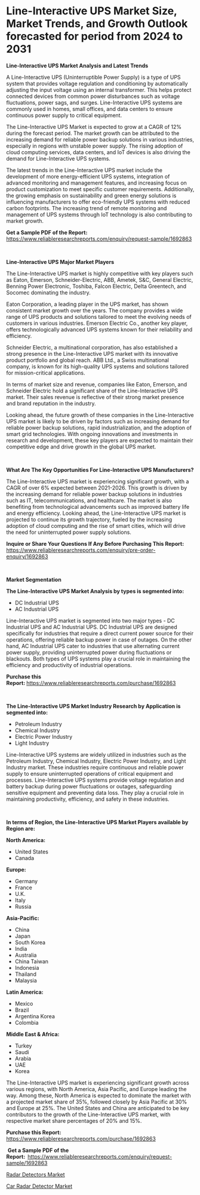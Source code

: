 <p><h1>Line-Interactive UPS Market Size, Market Trends, and Growth Outlook forecasted for period from 2024 to 2031</h1></p><p><strong>Line-Interactive UPS Market Analysis and Latest Trends</strong></p>
<p><p>A Line-Interactive UPS (Uninterruptible Power Supply) is a type of UPS system that provides voltage regulation and conditioning by automatically adjusting the input voltage using an internal transformer. This helps protect connected devices from common power disturbances such as voltage fluctuations, power sags, and surges. Line-Interactive UPS systems are commonly used in homes, small offices, and data centers to ensure continuous power supply to critical equipment.</p><p>The Line-Interactive UPS Market is expected to grow at a CAGR of 12% during the forecast period. The market growth can be attributed to the increasing demand for reliable power backup solutions in various industries, especially in regions with unstable power supply. The rising adoption of cloud computing services, data centers, and IoT devices is also driving the demand for Line-Interactive UPS systems.</p><p>The latest trends in the Line-Interactive UPS market include the development of more energy-efficient UPS systems, integration of advanced monitoring and management features, and increasing focus on product customization to meet specific customer requirements. Additionally, the growing emphasis on sustainability and green energy solutions is influencing manufacturers to offer eco-friendly UPS systems with reduced carbon footprints. The increasing trend of remote monitoring and management of UPS systems through IoT technology is also contributing to market growth.</p></p>
<p><strong>Get a Sample PDF of the Report:&nbsp;</strong> <a href="https://www.reliableresearchreports.com/enquiry/request-sample/1692863">https://www.reliableresearchreports.com/enquiry/request-sample/1692863</a></p>
<p>&nbsp;</p>
<p><strong>Line-Interactive UPS Major Market Players</strong></p>
<p><p>The Line-Interactive UPS market is highly competitive with key players such as Eaton, Emerson, Schneider-Electric, ABB, Ametek, S&C, General Electric, Benning Power Electronic, Toshiba, Falcon Electric, Delta Greentech, and Socomec dominating the industry.</p><p>Eaton Corporation, a leading player in the UPS market, has shown consistent market growth over the years. The company provides a wide range of UPS products and solutions tailored to meet the evolving needs of customers in various industries. Emerson Electric Co., another key player, offers technologically advanced UPS systems known for their reliability and efficiency.</p><p>Schneider Electric, a multinational corporation, has also established a strong presence in the Line-Interactive UPS market with its innovative product portfolio and global reach. ABB Ltd., a Swiss multinational company, is known for its high-quality UPS systems and solutions tailored for mission-critical applications.</p><p>In terms of market size and revenue, companies like Eaton, Emerson, and Schneider Electric hold a significant share of the Line-Interactive UPS market. Their sales revenue is reflective of their strong market presence and brand reputation in the industry.</p><p>Looking ahead, the future growth of these companies in the Line-Interactive UPS market is likely to be driven by factors such as increasing demand for reliable power backup solutions, rapid industrialization, and the adoption of smart grid technologies. With ongoing innovations and investments in research and development, these key players are expected to maintain their competitive edge and drive growth in the global UPS market.</p></p>
<p>&nbsp;</p>
<p><strong>What Are The Key Opportunities For Line-Interactive UPS Manufacturers?</strong></p>
<p><p>The Line-Interactive UPS market is experiencing significant growth, with a CAGR of over 6% expected between 2021-2026. This growth is driven by the increasing demand for reliable power backup solutions in industries such as IT, telecommunications, and healthcare. The market is also benefiting from technological advancements such as improved battery life and energy efficiency. Looking ahead, the Line-Interactive UPS market is projected to continue its growth trajectory, fueled by the increasing adoption of cloud computing and the rise of smart cities, which will drive the need for uninterrupted power supply solutions.</p></p>
<p><strong>Inquire or Share Your Questions If Any Before Purchasing This Report:</strong> <a href="https://www.reliableresearchreports.com/enquiry/pre-order-enquiry/1692863">https://www.reliableresearchreports.com/enquiry/pre-order-enquiry/1692863</a></p>
<p>&nbsp;</p>
<p><strong>Market Segmentation</strong></p>
<p><strong>The Line-Interactive UPS Market Analysis by types is segmented into:</strong></p>
<p><ul><li>DC Industrial UPS</li><li>AC Industrial UPS</li></ul></p>
<p><p>Line-Interactive UPS market is segmented into two major types - DC Industrial UPS and AC Industrial UPS. DC Industrial UPS are designed specifically for industries that require a direct current power source for their operations, offering reliable backup power in case of outages. On the other hand, AC Industrial UPS cater to industries that use alternating current power supply, providing uninterrupted power during fluctuations or blackouts. Both types of UPS systems play a crucial role in maintaining the efficiency and productivity of industrial operations.</p></p>
<p><strong>Purchase this Report:&nbsp;</strong><a href="https://www.reliableresearchreports.com/purchase/1692863">https://www.reliableresearchreports.com/purchase/1692863</a></p>
<p>&nbsp;</p>
<p><strong>The Line-Interactive UPS Market Industry Research by Application is segmented into:</strong></p>
<p><ul><li>Petroleum Industry</li><li>Chemical Industry</li><li>Electric Power Industry</li><li>Light Industry</li></ul></p>
<p><p>Line-Interactive UPS systems are widely utilized in industries such as the Petroleum Industry, Chemical Industry, Electric Power Industry, and Light Industry market. These industries require continuous and reliable power supply to ensure uninterrupted operations of critical equipment and processes. Line-Interactive UPS systems provide voltage regulation and battery backup during power fluctuations or outages, safeguarding sensitive equipment and preventing data loss. They play a crucial role in maintaining productivity, efficiency, and safety in these industries.</p></p>
<p>&nbsp;</p>
<p><strong>In terms of Region, the Line-Interactive UPS Market Players available by Region are:</strong></p>
<p>
    <p> <strong> North America: </strong>
        <ul>
            <li>United States</li>
            <li>Canada</li>
        </ul>
        </p> 
    <p> <strong> Europe: </strong>
        <ul>
            <li>Germany</li>
            <li>France</li>
            <li>U.K.</li>
            <li>Italy</li>
            <li>Russia</li>
        </ul>
        </p> 
    <p> <strong> Asia-Pacific: </strong>
        <ul>
            <li>China</li>
            <li>Japan</li>
            <li>South Korea</li>
            <li>India</li>
            <li>Australia</li>
            <li>China Taiwan</li>
            <li>Indonesia</li>
            <li>Thailand</li>
            <li>Malaysia</li>
        </ul>
        </p> 
    <p> <strong> Latin America: </strong>
        <ul>
            <li>Mexico</li>
            <li>Brazil</li>
            <li>Argentina Korea</li>
            <li>Colombia</li>
        </ul>
        </p> 
    <p> <strong> Middle East & Africa: </strong>
        <ul>
            <li>Turkey</li>
            <li>Saudi</li>
            <li>Arabia</li>
            <li>UAE</li>
            <li>Korea</li>
        </ul>
    </p>
    </p>
<p><p>The Line-Interactive UPS market is experiencing significant growth across various regions, with North America, Asia Pacific, and Europe leading the way. Among these, North America is expected to dominate the market with a projected market share of 35%, followed closely by Asia Pacific at 30% and Europe at 25%. The United States and China are anticipated to be key contributors to the growth of the Line-Interactive UPS market, with respective market share percentages of 20% and 15%.</p></p>
<p><strong>Purchase this Report: </strong><a href="https://www.reliableresearchreports.com/purchase/1692863">https://www.reliableresearchreports.com/purchase/1692863</a></p>
<p>&nbsp;<strong>Get a Sample PDF of the Report:&nbsp;&nbsp;</strong><a href="https://www.reliableresearchreports.com/enquiry/request-sample/1692863">https://www.reliableresearchreports.com/enquiry/request-sample/1692863</a></p>
<p><strong></strong></p>
<p><p><a href="https://issuu.com/reportprime-2/docs/radar-detectors-market-size-2030.pptx">Radar Detectors Market</a></p><p><a href="https://issuu.com/reportprime-2/docs/car-radar-detector-market-size-2030.pptx">Car Radar Detector Market</a></p></p>